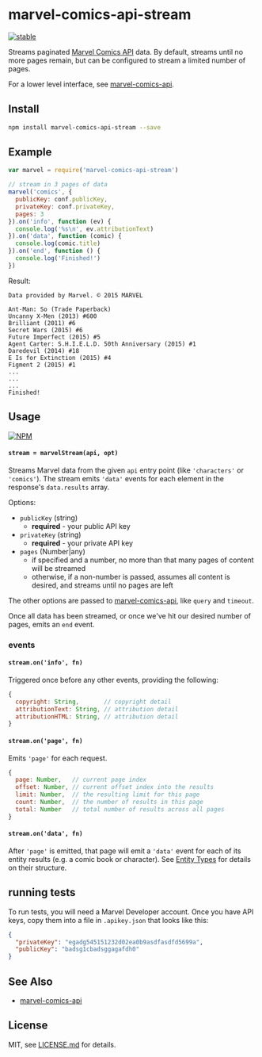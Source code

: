 # marvel-comics-api-stream

[![stable](http://badges.github.io/stability-badges/dist/stable.svg)](http://github.com/badges/stability-badges)

Streams paginated [Marvel Comics API](http://developer.marvel.com/documentation/getting_started) data. By default, streams until no more pages remain, but can be configured to stream a limited number of pages.

For a lower level interface, see [marvel-comics-api](https://github.com/mattdesl/marvel-comics-api).

## Install

```sh
npm install marvel-comics-api-stream --save
```

## Example

```js
var marvel = require('marvel-comics-api-stream')

// stream in 3 pages of data
marvel('comics', {
  publicKey: conf.publicKey,
  privateKey: conf.privateKey,
  pages: 3
}).on('info', function (ev) {
  console.log('%s\n', ev.attributionText)
}).on('data', function (comic) {
  console.log(comic.title)
}).on('end', function () {
  console.log('Finished!')
})
```

Result:

```
Data provided by Marvel. © 2015 MARVEL

Ant-Man: So (Trade Paperback)
Uncanny X-Men (2013) #600
Brilliant (2011) #6
Secret Wars (2015) #6
Future Imperfect (2015) #5
Agent Carter: S.H.I.E.L.D. 50th Anniversary (2015) #1
Daredevil (2014) #18
E Is for Extinction (2015) #4
Figment 2 (2015) #1
...
...
...
Finished!
```

## Usage

[![NPM](https://nodei.co/npm/marvel-comics-api-stream.png)](https://www.npmjs.com/package/marvel-comics-api-stream)

#### `stream = marvelStream(api, opt)`

Streams Marvel data from the given `api` entry point (like `'characters'` or `'comics'`). The stream emits `'data'` events for each element in the response's `data.results` array.

Options:

- `publicKey` (string)
  - **required** - your public API key
- `privateKey` (string)
  - **required** - your private API key
- `pages` (Number|any)
  - if specified and a number, no more than that many pages of content will be streamed
  - otherwise, if a non-number is passed, assumes all content is desired, and streams until no pages are left
  
The other options are passed to [marvel-comics-api](https://github.com/mattdesl/marvel-comics-api), like `query` and `timeout`. 

Once all data has been streamed, or once we've hit our desired number of pages, emits an `end` event.

### events

#### `stream.on('info', fn)`

Triggered once before any other events, providing the following:

```js
{
  copyright: String,       // copyright detail
  attributionText: String, // attribution detail
  attributionHTML: String, // attribution detail
}
```

#### `stream.on('page', fn)`

Emits `'page'` for each request.

```js
{
  page: Number,   // current page index
  offset: Number, // current offset index into the results
  limit: Number,  // the resulting limit for this page
  count: Number,  // the number of results in this page
  total: Number   // total number of results across all pages
}
```

#### `stream.on('data', fn)`

After `'page'` is emitted, that page will emit a `'data'` event for each of its entity results (e.g. a comic book or character). See [Entity Types](http://developer.marvel.com/documentation/entity_types) for details on their structure.

## running tests

To run tests, you will need a Marvel Developer account. Once you have API keys, copy them into a file in `.apikey.json` that looks like this:

```json
{
  "privateKey": "egadg545151232d02ea0b9asdfasdfd5699a",
  "publicKey": "badsg1cbadsggagafdh0"
}
```

## See Also

- [marvel-comics-api](https://github.com/mattdesl/marvel-comics-api)

## License

MIT, see [LICENSE.md](http://github.com/mattdesl/marvel-comics-api-stream/blob/master/LICENSE.md) for details.
